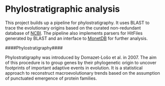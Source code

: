 Phylostratigraphic analysis
=================

This project builds up a pipeline for phylostratigraphy. It uses BLAST to trace the evolutionary origins based on the curated  non-redundant database of <a href="http://www.ncbi.nlm.nih.gov/">NCBI</a>. The pipeline also implements parsers for HitFiles generated by BLAST and an interface to <a href="http://www.monetdb.com/">MonetDB</a> for further analysis.

####Phylostratigraphy####

Phylostratigraphy was introduced by Domazet-Lo&scaron;o et al. in 2007. The aim of this procedure is to group genes by their phylogenetic origin to uncover footprints of important adaptive events in evolution.
It is a statistical approach to reconstruct macroevolutionary trends based on the assumption of punctuated emergence of protein families.


